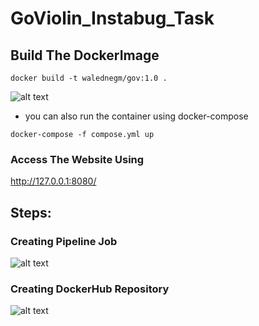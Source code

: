 # GoViolin_Instabug_Task

## Build The DockerImage
```
docker build -t walednegm/gov:1.0 .
```
![alt text](https://github.com/waleednegm/GoViolin_Instabug_Task/blob/main/assets/Screenshot%20from%202022-05-23%2019-26-51.png)
- you can also run the container using docker-compose
```
docker-compose -f compose.yml up
```

### Access The Website Using 
http://127.0.0.1:8080/

## Steps:
### Creating Pipeline Job
![alt text](https://github.com/waleednegm/GoViolin_Instabug_Task/blob/main/assets/gif1.gif)

### Creating DockerHub Repository
![alt text](https://github.com/waleednegm/GoViolin_Instabug_Task/blob/main/assets/gif2.gif)

